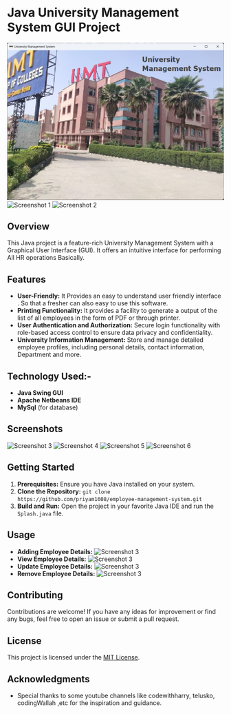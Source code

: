 # Java University Management System GUI Project

![Software Demo](images/starting.png)
![Screenshot 1](Images/LoginPage.png)
![Screenshot 2](Images/AfterLoginPage.png)

## Overview
This Java project is a feature-rich University Management System with a Graphical User Interface (GUI). It offers an intuitive interface for performing All HR operations Basically.

## Features
- **User-Friendly:** It Provides an easy to understand user friendly interface . So that a fresher can also easy to use this software.
- **Printing Functionality:** It provides a facility to generate a output of the list of all employees in the form of PDF or through printer.
- **User Authentication and Authorization:** Secure login functionality with role-based access control to ensure data privacy and confidentiality.
- **University Information Management:** Store and manage detailed employee profiles, including personal details, contact information, Department and more.

## Technology Used:-
- **Java Swing GUI**
- **Apache Netbeans IDE**
- **MySql** (for database)
  
## Screenshots
![Screenshot 3](Images/ITdepartment.png)
![Screenshot 4](Images/FinanceDepartment.png)
![Screenshot 5](Images/ProductionDepartment.png)
![Screenshot 6](Images/SalesDepartment.png)

## Getting Started
1. **Prerequisites:** Ensure you have Java installed on your system.
2. **Clone the Repository:** `git clone https://github.com/priyam1608/employee-management-system.git`
3. **Build and Run:** Open the project in your favorite Java IDE and run the `Splash.java` file.

## Usage
- **Adding Employee Details:**
![Screenshot 3](Images/AddEmployeePage.png)
- **View Employee Details:**
![Screenshot 3](Images/ViewPage.png)
- **Update Employee Details:**
![Screenshot 3](Images/UpdateEmployeePage.png)
- **Remove Employee Details:**
![Screenshot 3](Images/RemovePage.png)

## Contributing
Contributions are welcome! If you have any ideas for improvement or find any bugs, feel free to open an issue or submit a pull request.

## License
This project is licensed under the [MIT License](LICENSE).

## Acknowledgments
- Special thanks to some youtube channels like codewithharry, telusko, codingWallah ,etc for the inspiration and guidance.
